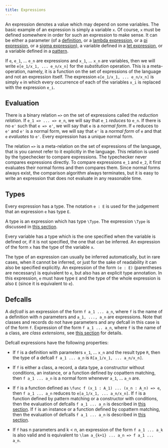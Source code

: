```yaml
---
title: Expressions
---
```


An expression denotes a value which may depend on some variables.
The basic example of an expression is simply a variable `x`.
Of course, `x` must be defined somewhere in order for such an expression to make sense.
It can be either a parameter (of a [definition](/language-reference/definitions/parameters), or a [lambda expression](/language-reference/expressions/pi), or a [pi expression](/language-reference/expressions/pi), or a [sigma expression](/language-reference/expressions/sigma)),
a variable defined in a [let expression](/language-reference/expressions/let), or a variable defined in a [pattern](/language-reference/definitions/functions/#pattern-matching).

If `e`, `e_1`, ... `e_n` are expressions and `x_1`, ... `x_n` are variables, then we will write `e[e_1/x_1, ... e_n/x_n]` for the _substitution_ operation.
This is a meta-operation, namely, it is a function on the set of expressions of the language and not an expression itself.
The expression `e[e_1/x_1, ... e_n/x_n]` is simply `e` in which every occurrence of each of the variables `x_i` is replaced with the expression `e_i`.

## Evaluation

There is a binary relation `=>` on the set of expressions called the _reduction relation_.
If `e_1 => ... => e_n`, we will say that `e_1` _reduces_ to `e_n`.
If there is no `e'` such that `e => e'`, we will say that `e` is a _normal form_.
If `e` reduces to `e'` and `e'` is a normal form, we will say that `e'` is a _normal form_ of `e` and that `e` _evaluates_ to `e'`.
Every expression has a unique normal form.

The relation `=>` is a meta-relation on the set of expressions of the language, that is you cannot refer to it explicitly in the language.
This relation is used by the typechecker to compare expressions.
The typechecker never compares expressions directly.
To compare expressions `e_1` and `e_2`, it first evaluates their normal forms and then compares them.
Since normal forms always exist, the comparison algorithm always terminates, but it is easy to write an expression that does not evaluate in any reasonable time.

## Types

Every expression has a type. The notation `e : E` is used for the judgement that an expression `e` has type `E`.

A type is an expression which has type `\Type`.
The expression `\Type` is discussed in [this section](/language-reference/expressions/universes).

Every variable has a type which is the one specified when the variable is defined or, if it is not specified, the
one that can be inferred.
An expression of the form `x` has the type of the variable `x`.

The type of an expression can usually be inferred automatically, but in rare cases, when it cannot be inferred, or
just for the sake of readability it can also be specified explicitly.
An expression of the form `(e : E)` (parentheses are necessary) is equivalent to `e`, but also has an explicit type
annotation.
In this expression, `e` must have type `E` and the type of the whole expression is also `E` 
(since it is equivalent to `e`).

## Defcalls

A _defcall_ is an expression of the form `f a_1 ... a_n`, where `f` is the name of a definition with n parameters
and `a_1, ..., a_n` are expressions. Note that classes and records do not have parameters and any defcall in this
case is of the form `f`. Expression of the form `f a_1 ... a_n`, where `f` is the name of a class, are _class
extensions_, see [this section](/language-reference/expressions/class-ext) for details.

Defcall expressions have the following properties: 

* If `f` is a definition with parameters `x_1`, ... `x_n` and the result type `R`, then the type of a 
defcall `f a_1 ... a_n` is `R[a_1/x_1, ... a_n/x_n]`.

* If `f` is either a class, a record, a data type, a constructor without conditions, an instance, or a
function defined by copattern matching, then `f a_1 ... a_n` is a normal form whenever `a_1`, ... `a_n` are.

* If `f` is a function defined as `\func f (x_1 : A_1) ... (x_n : A_n) => e`, then `f a_1 ... a_n` reduces
to `e[a_1/x_1, ... a_n/x_n]`. If `f` is a function defined by pattern matching or a constructor with conditions, then the evaluation of
defcalls `f a_1 ... a_n` is described in [this section](/language-reference/definitions/functions/#pattern-matching).
If `f` is an instance or a function defined by copattern matching, then the evaluation of defcalls `f a_1 ... a_n` is described in [this section](/language-reference/definitions/instances).

* If `f` has n parameters and k < n, an expression of the form `f a_1 ... a_k` is also valid and is equivalent to
`\lam a_{k+1} ... a_n => f a_1 ... a_n`.
